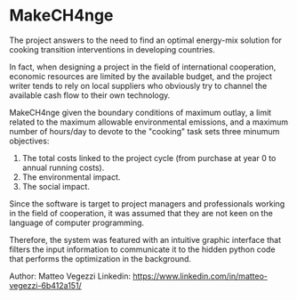 # MakeCH4nge

The project answers to the need to find an optimal energy-mix solution for cooking 
transition interventions in developing countries.

In fact, when designing a project in the field of international cooperation, economic 
resources are limited by the available budget, and the project writer tends to rely on 
local suppliers who obviously try to channel the available cash flow to their own 
technology.

MakeCH4nge given the boundary conditions of maximum outlay, a limit related to 
the maximum allowable environmental emissions, and a maximum number of 
hours/day to devote to the "cooking" task sets three minumum objectives:

  1) The total costs linked to the project cycle (from purchase at year 0 to annual 
     running costs).
  2) The environmental impact.
  3) The social impact.
  
Since the software is target to project managers and professionals working in the field 
of cooperation, it was assumed that they are not keen on the language of computer 
programming.

Therefore, the system was featured with an intuitive graphic interface that filters the 
input information to communicate it to the hidden python code that performs the 
optimization in the background.

Author: Matteo Vegezzi
Linkedin: https://www.linkedin.com/in/matteo-vegezzi-6b412a151/
